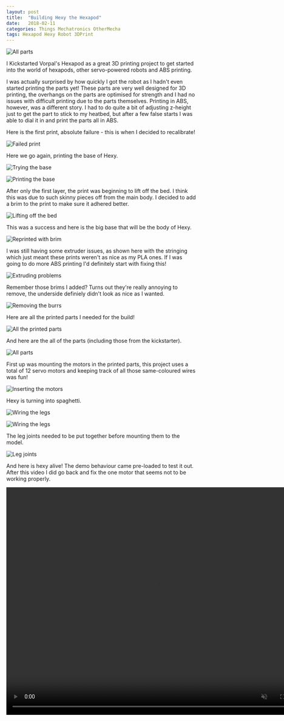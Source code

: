 ```yaml
---
layout: post
title:  "Building Hexy the Hexapod"
date:   2018-02-11
categories: Things Mechatronics OtherMecha
tags: Hexapod Hexy Robot 3DPrint
---
```


![All parts](/images/hexy/10_knolled.jpg)

I Kickstarted Vorpal's Hexapod as a great 3D printing project to get started into the world of hexapods, other servo-powered robots and ABS printing.

<!--more-->

I was actually surprised by how quickly I got the robot as I hadn't even started printing the parts yet! These parts are very well designed for 3D printing, the overhangs on the parts are optimised for strength and I had no issues with difficult printing due to the parts themselves. Printing in ABS, however, was a different story. I had to do quite a bit of adjusting z-height just to get the part to stick to my heatbed, but after a few false starts I was able to dial it in and print the parts all in ABS.

Here is the first print, absolute failure - this is when I decided to recalibrate!

![Failed print](/images/hexy/01_failed_print.jpg)

Here we go again, printing the base of Hexy.

![Trying the base](/images/hexy/02_first_layer.jpg)

![Printing the base](/images/hexy/03_first_layer.jpg)

After only the first layer, the print was beginning to lift off the bed. I think this was due to such skinny pieces off from the main body. I decided to add a brim to the print to make sure it adhered better.

![Lifting off the bed](/images/hexy/04_lifting.jpg)

This was a success and here is the big base that will be the body of Hexy.

![Reprinted with brim](/images/hexy/05_base.jpg)

I was still having some extruder issues, as shown here with the stringing which just meant these prints weren't as nice as my PLA ones. If I was going to do more ABS printing I'd definitely start with fixing this!

![Extruding problems](/images/hexy/06_extruding_issues.jpg)

Remember those brims I added? Turns out they're really annoying to remove, the underside definiely didn't look as nice as I wanted.

![Removing the burrs](/images/hexy/07_remove_burrs.jpg)

Here are all the printed parts I needed for the build!

![All the printed parts](/images/hexy/08_knolled.jpg)

And here are the all of the parts (including those from the kickstarter).

![All parts](/images/hexy/10_knolled.jpg)

First up was mounting the motors in the printed parts, this project uses a total of 12 servo motors and keeping track of all those same-coloured wires was fun!

![Inserting the motors](/images/hexy/11_motors_inserted.jpg)

Hexy is turning into spaghetti.

![Wiring the legs](/images/hexy/12_motors_mounted.jpg)

![Wiring the legs](/images/hexy/13_motors.jpg)

The leg joints needed to be put together before mounting them to the model.

![Leg joints](/images/hexy/14_joints.jpg)

And here is hexy alive! The demo behaviour came pre-loaded to test it out. After this video I did go back and fix the one motor that seems not to be working properly.

<center>
    <video width="800" height="600" controls muted>
        <source src="{{ site.baseurl }}/images/hexy/Finished_video_small.mp4" type="video/mp4">
        Hexy Final video
    </video>
</center>